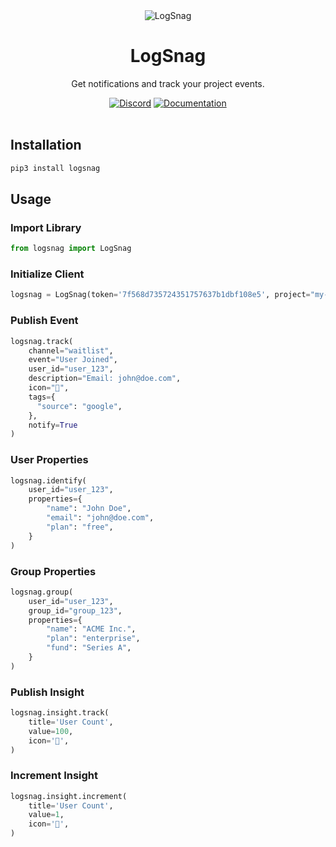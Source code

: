 <div align="center">
	<img src="https://logsnag.com/og-image.png" alt="LogSnag"/>
	<br>
    <h1>LogSnag</h1>
	<p>Get notifications and track your project events.</p>
	<a href="https://discord.gg/dY3pRxgWua"><img src="https://img.shields.io/discord/922560704454750245?color=%237289DA&label=Discord" alt="Discord"></a>
	<a href="https://docs.logsnag.com"><img src="https://img.shields.io/badge/Docs-LogSnag" alt="Documentation"></a>
	<br>
	<br>
</div>


## Installation

```sh
pip3 install logsnag
```

## Usage

### Import Library

```python
from logsnag import LogSnag
```

### Initialize Client

```python
logsnag = LogSnag(token='7f568d735724351757637b1dbf108e5', project="my-saas")
```

### Publish Event

```python
logsnag.track(
    channel="waitlist",
    event="User Joined",
    user_id="user_123",
    description="Email: john@doe.com",
    icon="🎉",
    tags={
      "source": "google",
    },
    notify=True
)
```

### User Properties

```python
logsnag.identify(
    user_id="user_123",
    properties={
        "name": "John Doe",
        "email": "john@doe.com",
        "plan": "free",
    }
)
```

### Group Properties

```python
logsnag.group(
    user_id="user_123",
    group_id="group_123",
    properties={
        "name": "ACME Inc.",
        "plan": "enterprise",
        "fund": "Series A",
    }
)
```

### Publish Insight

```python
logsnag.insight.track(
    title='User Count',
    value=100,
    icon='👨',
)
```

### Increment Insight

```python
logsnag.insight.increment(
    title='User Count',
    value=1,
    icon='👨',
)
```
